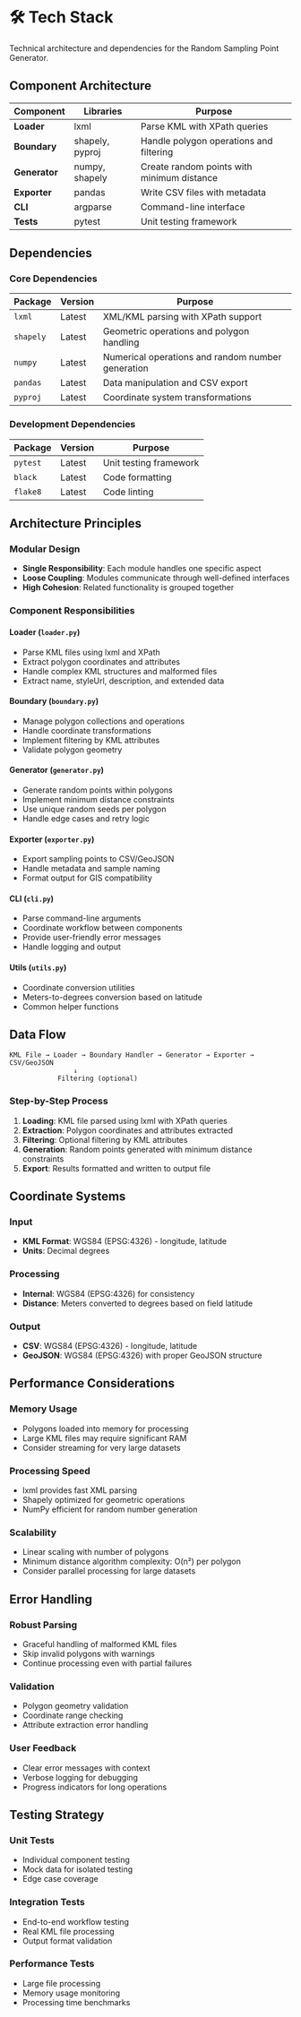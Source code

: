 # 🛠️ Tech Stack

Technical architecture and dependencies for the Random Sampling Point Generator.

## Component Architecture

| Component    | Libraries       | Purpose |
|--------------|-----------------|---------|
| **Loader**   | lxml            | Parse KML with XPath queries |
| **Boundary** | shapely, pyproj | Handle polygon operations and filtering |
| **Generator**| numpy, shapely  | Create random points with minimum distance |
| **Exporter** | pandas          | Write CSV files with metadata |
| **CLI**      | argparse        | Command-line interface |
| **Tests**    | pytest          | Unit testing framework |

## Dependencies

### Core Dependencies

| Package | Version | Purpose |
|---------|---------|---------|
| `lxml` | Latest | XML/KML parsing with XPath support |
| `shapely` | Latest | Geometric operations and polygon handling |
| `numpy` | Latest | Numerical operations and random number generation |
| `pandas` | Latest | Data manipulation and CSV export |
| `pyproj` | Latest | Coordinate system transformations |

### Development Dependencies

| Package | Version | Purpose |
|---------|---------|---------|
| `pytest` | Latest | Unit testing framework |
| `black` | Latest | Code formatting |
| `flake8` | Latest | Code linting |

## Architecture Principles

### Modular Design
- **Single Responsibility**: Each module handles one specific aspect
- **Loose Coupling**: Modules communicate through well-defined interfaces
- **High Cohesion**: Related functionality is grouped together

### Component Responsibilities

#### Loader (`loader.py`)
- Parse KML files using lxml and XPath
- Extract polygon coordinates and attributes
- Handle complex KML structures and malformed files
- Extract name, styleUrl, description, and extended data

#### Boundary (`boundary.py`)
- Manage polygon collections and operations
- Handle coordinate transformations
- Implement filtering by KML attributes
- Validate polygon geometry

#### Generator (`generator.py`)
- Generate random points within polygons
- Implement minimum distance constraints
- Use unique random seeds per polygon
- Handle edge cases and retry logic

#### Exporter (`exporter.py`)
- Export sampling points to CSV/GeoJSON
- Handle metadata and sample naming
- Format output for GIS compatibility

#### CLI (`cli.py`)
- Parse command-line arguments
- Coordinate workflow between components
- Provide user-friendly error messages
- Handle logging and output

#### Utils (`utils.py`)
- Coordinate conversion utilities
- Meters-to-degrees conversion based on latitude
- Common helper functions

## Data Flow

```
KML File → Loader → Boundary Handler → Generator → Exporter → CSV/GeoJSON
                ↓
            Filtering (optional)
```

### Step-by-Step Process

1. **Loading**: KML file parsed using lxml with XPath queries
2. **Extraction**: Polygon coordinates and attributes extracted
3. **Filtering**: Optional filtering by KML attributes
4. **Generation**: Random points generated with minimum distance constraints
5. **Export**: Results formatted and written to output file

## Coordinate Systems

### Input
- **KML Format**: WGS84 (EPSG:4326) - longitude, latitude
- **Units**: Decimal degrees

### Processing
- **Internal**: WGS84 (EPSG:4326) for consistency
- **Distance**: Meters converted to degrees based on field latitude

### Output
- **CSV**: WGS84 (EPSG:4326) - longitude, latitude
- **GeoJSON**: WGS84 (EPSG:4326) with proper GeoJSON structure

## Performance Considerations

### Memory Usage
- Polygons loaded into memory for processing
- Large KML files may require significant RAM
- Consider streaming for very large datasets

### Processing Speed
- lxml provides fast XML parsing
- Shapely optimized for geometric operations
- NumPy efficient for random number generation

### Scalability
- Linear scaling with number of polygons
- Minimum distance algorithm complexity: O(n²) per polygon
- Consider parallel processing for large datasets

## Error Handling

### Robust Parsing
- Graceful handling of malformed KML files
- Skip invalid polygons with warnings
- Continue processing even with partial failures

### Validation
- Polygon geometry validation
- Coordinate range checking
- Attribute extraction error handling

### User Feedback
- Clear error messages with context
- Verbose logging for debugging
- Progress indicators for long operations

## Testing Strategy

### Unit Tests
- Individual component testing
- Mock data for isolated testing
- Edge case coverage

### Integration Tests
- End-to-end workflow testing
- Real KML file processing
- Output format validation

### Performance Tests
- Large file processing
- Memory usage monitoring
- Processing time benchmarks 